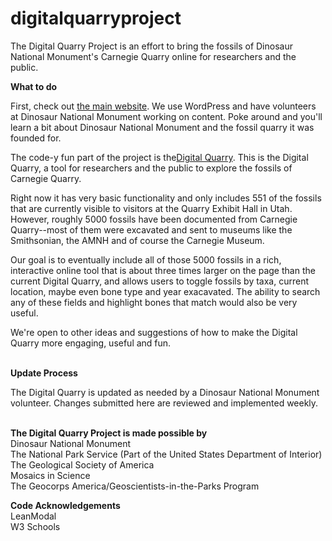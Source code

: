 # digitalquarryproject
The Digital Quarry Project is an effort to bring the fossils of Dinosaur National Monument's Carnegie Quarry online for researchers and the public.

<strong>What to do</strong><br>
<p>First, check out <a href="http://www.carnegiequarry.com/">the main website</a>. 
We use WordPress and have volunteers at Dinosaur National Monument working on content. Poke around and you'll learn a bit about Dinosaur National Monument and the fossil quarry it was founded for.</p>

<p>The code-y fun part of the project is the<a href="http://www.carnegiequarry.com/modern-quarry/digital-quarry-all-modern-fossils.php#anchor">Digital Quarry</a>. 
This is the Digital Quarry, a tool for researchers and the public to explore the fossils of Carnegie Quarry. </p>

<p>Right now it has very basic functionality and only includes 551 of the fossils that are currently visible to visitors at the Quarry Exhibit Hall in Utah. However, roughly 5000 fossils have been documented from Carnegie Quarry--most of them were excavated and sent to museums like the Smithsonian, the AMNH and of course the Carnegie Museum. </p>

<p>Our goal is to eventually include all of those 5000 fossils in a rich, interactive online tool that is about three times larger on the page than the current Digital Quarry, and allows users to toggle fossils by taxa, current location, maybe even bone type and year exacavated. The ability to search any of these fields and highlight bones that match would also be very useful. </p>

<p>We're open to other ideas and suggestions of how to make the Digital Quarry more engaging, useful and fun.</p>
<br>
<strong>Update Process</strong>
<p>The Digital Quarry is updated as needed by a Dinosaur National Monument volunteer. Changes submitted here are reviewed and implemented weekly.</p>
<br>
<strong>The Digital Quarry Project is made possible by</strong><br>
Dinosaur National Monument<br>
The National Park Service (Part of the United States Department of Interior)<br>
The Geological Society of America<br>
Mosaics in Science<br>
The Geocorps America/Geoscientists-in-the-Parks Program<br>

<strong>Code Acknowledgements</strong><br>
LeanModal<br>
W3 Schools<br>
